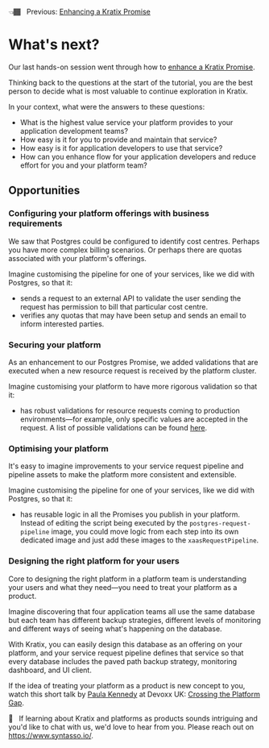 👈🏾&nbsp;&nbsp; Previous: [Enhancing a Kratix Promise](/enhancing-a-promise/) <br />

# What's next?

Our last hands-on session went through how to [enhance a Kratix Promise](/enhancing-a-promise/README.md). 

Thinking back to the questions at the start of the tutorial, you are the best person to decide what is most valuable to continue exploration in Kratix. 

In your context, what were the answers to these questions:

* What is the highest value service your platform provides to your application development teams? 
* How easy is it for you to provide and maintain that service?
* How easy is it for application developers to use that service?
* How can you enhance flow for your application developers and reduce effort for you and your platform team?

## Opportunities

### Configuring your platform offerings with business requirements

We saw that Postgres could be configured to identify cost centres. Perhaps you have more complex billing scenarios. Or perhaps there are quotas associated with your platform's offerings. 

Imagine customising the pipeline for one of your services, like we did with Postgres, so that it:
* sends a request to an external API to validate the user sending the request has permission to bill that particular cost centre.
* verifies any quotas that may have been setup and sends an email to inform interested parties.

### Securing your platform
As an enhancement to our Postgres Promise, we added validations that are executed when a new resource request is received by the platform cluster. 

Imagine customising your platform to have more rigorous validation so that it:
* has robust validations for resource requests coming to production environments&mdash;for example, only specific values are accepted in the request. A list of possible validations can be found [here](https://github.com/OAI/OpenAPI-Specification/blob/main/versions/3.0.0.md#schemaObject).

### Optimising your platform

It's easy to imagine improvements to your service request pipeline and pipeline assets to make the platform more consistent and extensible.

Imagine customising the pipeline for one of your services, like we did with Postgres, so that it:
* has reusable logic in all the Promises you publish in your platform. Instead of editing the script being executed by the `postgres-request-pipeline` image, you could move logic from each step into its own dedicated image and just add these images to the `xaasRequestPipeline`. 

### Designing the right platform for your users
Core to designing the right platform in a platform team is understanding your users and what they need&mdash;you need to treat your platform as a product. 

Imagine discovering that four application teams all use the same database but each team has different backup strategies, different levels of monitoring and different ways of seeing what's happening on the database. 

With Kratix, you can easily design this database as an offering on your platform, and your service request pipeline defines that service so that every database includes the paved path backup strategy, monitoring dashboard, and UI client. 

If the idea of treating your platform as a product is new concept to you, watch this short talk by [Paula Kennedy](https://twitter.com/PaulaLKennedy) at Devoxx UK: [Crossing the Platform Gap](https://youtu.be/pAk5GReIs90).

💭&nbsp;&nbsp; If learning about Kratix and platforms as products sounds intriguing and you'd like to chat with us, we'd love to hear from you. Please reach out on https://www.syntasso.io/.
